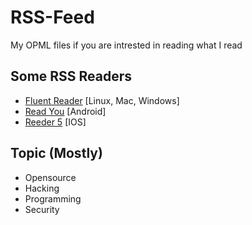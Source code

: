 # RSS-Feed
My OPML files if you are intrested in reading what I read

## Some RSS Readers
- [Fluent Reader](https://hyliu.me/fluent-reader/) [Linux, Mac, Windows]
- [Read You](https://f-droid.org/en/packages/me.ash.reader/) [Android]
- [Reeder 5](https://www.reederapp.com/) [IOS]

## Topic (Mostly)
- Opensource
- Hacking
- Programming
- Security
